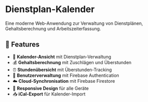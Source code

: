 # Dienstplan-Kalender

Eine moderne Web-Anwendung zur Verwaltung von Dienstplänen, Gehaltsberechnung und Arbeitszeiterfassung.

## 🚀 Features

- 📅 **Kalender-Ansicht** mit Dienstplan-Verwaltung
- 💰 **Gehaltsberechnung** mit Zuschlägen und Überstunden
- ⏰ **Stundenübersicht** mit Überstunden-Tracking
- 👥 **Benutzerverwaltung** mit Firebase Authentication
- ☁️ **Cloud-Synchronisation** mit Firebase Firestore
- 📱 **Responsive Design** für alle Geräte
- 📥 **iCal-Export** für Kalender-Import

